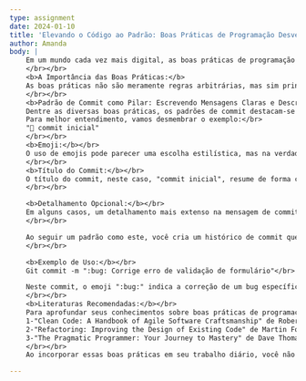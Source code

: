 ```yaml
---
type: assignment
date: 2024-01-10
title: 'Elevando o Código ao Padrão: Boas Práticas de Programação Desvendadas'
author: Amanda
body: |
    Em um mundo cada vez mais digital, as boas práticas de programação desempenham um papel crucial na construção de software robusto, eficiente e sustentável. Estas diretrizes, muitas vezes subestimadas, são alicerces que moldam a qualidade do código e contribuem para a experiência positiva do desenvolvedor. Vamos explorar por que essas práticas são tão essenciais e como elas impactam significativamente o ciclo de vida do desenvolvimento de software.
    </br></br>
    <b>A Importância das Boas Práticas:</b>
    As boas práticas não são meramente regras arbitrárias, mas sim princípios fundamentais que promovem a legibilidade, manutenibilidade e escalabilidade do código. Elas proporcionam uma base sólida para a colaboração eficaz entre os membros da equipe, facilitando a compreensão mútua e reduzindo erros. Ao aderir a essas práticas, não apenas elevamos a qualidade do nosso código, mas também agilizamos o processo de desenvolvimento, economizando tempo e recursos.
    </br></br>
    <b>Padrão de Commit como Pilar: Escrevendo Mensagens Claras e Descritivas</b>
    Dentre as diversas boas práticas, os padrões de commit destacam-se como pilares essenciais. Adotar uma abordagem consistente nos commits não apenas organiza o histórico do projeto, mas também simplifica a identificação e correção de problemas. Utilizar mensagens claras e descritivas em cada commit não apenas beneficia o desenvolvedor individualmente, mas também facilita a colaboração eficiente entre membros da equipe. Além disso, a consistência nos padrões de commit cria uma narrativa coerente do desenvolvimento do código ao longo do tempo.</br>
    Para melhor entendimento, vamos desmembrar o exemplo:</br>
    "🎉 commit inicial"
    </br></br>
    <b>Emoji:</b></br>
    O uso de emojis pode parecer uma escolha estilística, mas na verdade, adiciona uma camada visual que facilita a identificação rápida da natureza do commit. No exemplo, "🎉" sugere um marco significativo, como um commit inicial ou um lançamento importante.
    </br></br>
    <b>Título do Commit:</b></br>
    O título do commit, neste caso, "commit inicial", resume de forma concisa a principal alteração ou adição realizada. É crucial manter este título claro e informativo, permitindo que outros desenvolvedores entendam rapidamente a intenção do commit.
    </br></br>

    <b>Detalhamento Opcional:</b></br>
    Em alguns casos, um detalhamento mais extenso na mensagem de commit pode ser benéfico. Isso pode incluir informações sobre o porquê da mudança, a solução adotada ou qualquer impacto potencial. No entanto, é essencial manter esses detalhes de forma sucinta para não sobrecarregar o histórico.
    </br></br>

    Ao seguir um padrão como este, você cria um histórico de commit que não apenas registra as alterações, mas também conta a história do desenvolvimento do projeto. Futuramente, ao revisitar o histórico, desenvolvedores e colaboradores poderão entender não apenas o que foi alterado, mas também o contexto por trás dessas alterações.
    </br></br>

    <b>Exemplo de Uso:</b></br>
    Git commit -m ":bug: Corrige erro de validação de formulário"</br>

    Neste commit, o emoji ":bug:" indica a correção de um bug específico, enquanto o título "Corrige erro de validação de formulário" fornece uma descrição clara da natureza da correção realizada.
    </br></br>
    <b>Literaturas Recomendadas:</b></br>
    Para aprofundar seus conhecimentos sobre boas práticas de programação, recomendo algumas leituras fundamentais:</br>
    1-"Clean Code: A Handbook of Agile Software Craftsmanship" de Robert C. Martin - Este livro é um guia clássico que explora as práticas de programação limpa, oferecendo insights valiosos sobre como escrever código compreensível e eficiente.</br>
    2-"Refactoring: Improving the Design of Existing Code" de Martin Fowler - Fowler apresenta técnicas de refatoração que são essenciais para manter e aprimorar continuamente a qualidade do código.</br>
    3-"The Pragmatic Programmer: Your Journey to Mastery" de Dave Thomas e Andy Hunt - Este livro abrange uma variedade de tópicos, incluindo boas práticas de programação, e fornece conselhos práticos para os desenvolvedores.
    </br></br>
    Ao incorporar essas boas práticas em seu trabalho diário, você não apenas elevará a qualidade do seu código, mas também contribuirá para um ambiente de desenvolvimento mais eficiente e colaborativo. Este é o caminho para se destacar como um desenvolvedor exemplar. 

---
```

